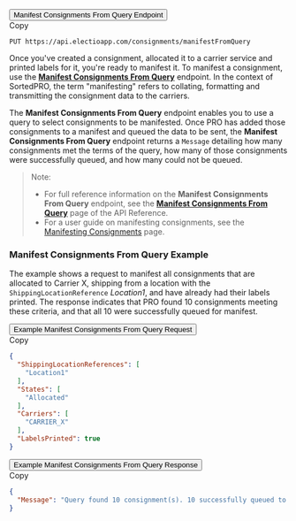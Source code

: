 <div class="tab">
    <button class="staticTabButton">Manifest Consignments From Query Endpoint</button>
    <div class="copybutton" onclick="CopyToClipboard(this, 'ManifestQueryEndpoint')"><span class='glyphicon glyphicon-copy'></span><span class='copy'>Copy</span></div>
</div>

<div id="ManifestQueryEndpoint" class="staticTabContent" onclick="CopyToClipboard(this, 'ManifestQueryEndpoint')">

```
PUT https://api.electioapp.com/consignments/manifestFromQuery
```
</div>

Once you've created a consignment, allocated it to a carrier service and printed labels for it, you're ready to manifest it. To manifest a consignment, use the **[Manifest Consignments From Query](https://docs.electioapp.com/#/api/ManifestConsignmentsFromQuery)** endpoint. In the context of SortedPRO, the term "manifesting" refers to collating, formatting and transmitting the consignment data to the carriers.

The **Manifest Consignments From Query** endpoint enables you to use a query to select consignments to be manifested. Once PRO has added those consignments to a manifest and queued the data to be sent, the **Manifest Consignments From Query** endpoint returns a `Message` detailing how many consignments met the terms of the query, how many of those consignments were successfully queued, and how many could not be queued. 

> <span class="note-header">Note:</span>
> * For full reference information on the <strong>Manifest Consignments From Query</strong> endpoint, see the <strong><a href="https://docs.electioapp.com/#/api/ManifestConsignmentsFromQuery">Manifest Consignments From Query</a></strong> page of the API Reference.
> * For a user guide on manifesting consignments, see the [Manifesting Consignments](/pro/api/help/manifesting_consignments.html) page. 

### Manifest Consignments From Query Example

The example shows a request to manifest all consignments that are allocated to Carrier X, shipping from a location with the `ShippingLocationReference` _Location1_, and have already had their labels printed. The response indicates that PRO found 10 consignments meeting these criteria, and that all 10 were successfully queued for manifest.

<div class="tab">
    <button class="staticTabButton">Example Manifest Consignments From Query Request</button>
    <div class="copybutton" onclick="CopyToClipboard(this, 'ManifestQueryRequest')"><span class='glyphicon glyphicon-copy'></span><span class='copy'>Copy</span></div>
</div>

<div id="ManifestQueryRequest" class="staticTabContent" onclick="CopyToClipboard(this, 'ManifestQueryRequest')">

```json
{
  "ShippingLocationReferences": [
    "Location1"
  ],
  "States": [
    "Allocated"
  ],
  "Carriers": [
    "CARRIER_X"
  ],
  "LabelsPrinted": true
}
```
</div>

<div class="tab">
    <button class="staticTabButton">Example Manifest Consignments From Query Response</button>
    <div class="copybutton" onclick="CopyToClipboard(this, 'ManifestQueryResponse')"><span class='glyphicon glyphicon-copy'></span><span class='copy'>Copy</span></div>
</div>

<div id="ManifestQueryResponse" class="staticTabContent" onclick="CopyToClipboard(this, 'ManifestQueryResponse')">

```json
{
  "Message": "Query found 10 consignment(s). 10 successfully queued to manifest. 0 failed to be added to the queue"
}
```

</div>
